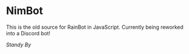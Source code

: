 # NimBot

This is the old source for RainBot in JavaScript. Currently being reworked into a Discord bot!

_Standy By_

